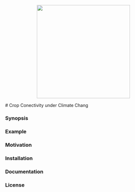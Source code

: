 <p align="center">
  <img width="300" height="300" src="https://github.com/pskelsey/C4/blob/gh-pages/4c%20logo-01.svg">
</p>
<p align="justify">
  # Crop Conectivity under Climate Chang
</p>

### Synopsis


### Example


### Motivation


### Installation


### Documentation


### License
